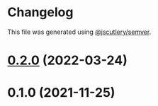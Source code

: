 # Changelog

This file was generated using [@jscutlery/semver](https://github.com/jscutlery/semver).

# [0.2.0](https://github.com/naushadnizarali/ifrs-apps/compare/0.1.0...0.2.0) (2022-03-24)

# 0.1.0 (2021-11-25)
